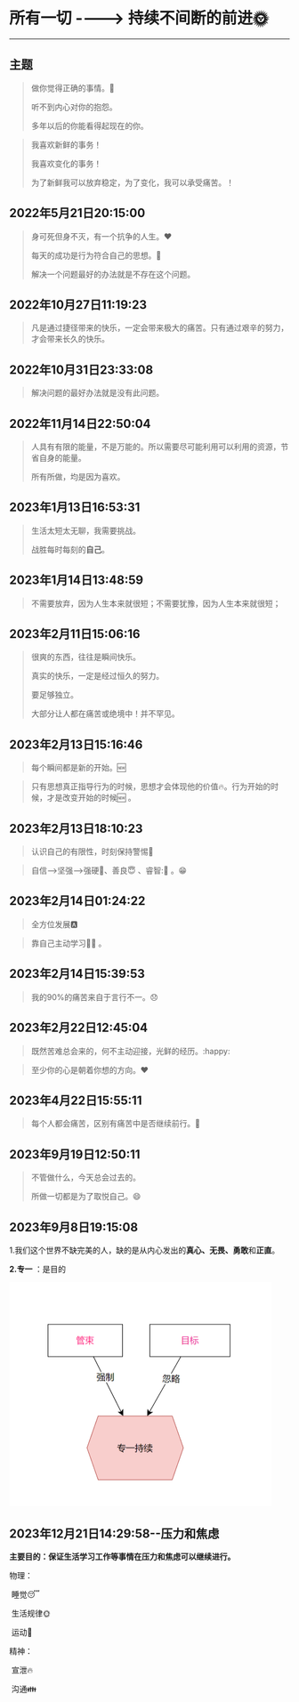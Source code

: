 # **所有一切  ---->  持续不间断的前进**:sun_with_face:

------

## 主题

> 做你觉得正确的事情。🤣
>
> 听不到内心对你的抱怨。
>
> 多年以后的你能看得起现在的你。

> 我喜欢新鲜的事务！
>
> 我喜欢变化的事务！
>
> 为了新鲜我可以放弃稳定，为了变化，我可以承受痛苦。！

## 2022年5月21日20:15:00

> 身可死但身不灭，有一个抗争的人生。:heart:
>
> 每天的成功是行为符合自己的思想。:muscle:
>
> 解决一个问题最好的办法就是不存在这个问题。

## 2022年10月27日11:19:23

> 凡是通过捷径带来的快乐，一定会带来极大的痛苦。只有通过艰辛的努力，才会带来长久的快乐。

## 2022年10月31日23:33:08

> 解决问题的最好办法就是没有此问题。

## 2022年11月14日22:50:04

> 人具有有限的能量，不是万能的。所以需要尽可能利用可以利用的资源，节省自身的能量。
>
> 所有所做，均是因为喜欢。

## 2023年1月13日16:53:31

> 生活太短太无聊，我需要挑战。
>
> 战胜每时每刻的**自己**。

## 2023年1月14日13:48:59

> 不需要放弃，因为人生本来就很短；不需要犹豫，因为人生本来就很短；

## 2023年2月11日15:06:16

> 很爽的东西，往往是瞬间快乐。
>
> 真实的快乐，一定是经过恒久的努力。
>
> 要足够独立。
>
> 大部分让人都在痛苦或绝境中！并不罕见。

## 2023年2月13日15:16:46

> 每个瞬间都是新的开始。:new:

> 只有思想真正指导行为的时候，思想才会体现他的价值:fire:。行为开始的时候，才是改变开始的时候:new: 。

## 2023年2月13日18:10:23

> 认识自己的有限性，时刻保持警惕:rotating_light:

> 自信-->坚强-->强硬:muscle:、善良:innocent: 、睿智:🧠 。&#x1F601;

## 2023年2月14日01:24:22

> 全方位发展:a:

> 靠自己主动学习:man_student: 。

## 2023年2月14日15:39:53

> 我的90%的痛苦来自于言行不一。:disappointed:

## 2023年2月22日12:45:04

> 既然苦难总会来的，何不主动迎接，光鲜的经历。:happy:

> 至少你的心是朝着你想的方向。:heart:

## 2023年4月22日15:55:11

> 每个人都会痛苦，区别有痛苦中是否继续前行。:footprints:

## 2023年9月19日12:50:11

> 不管做什么，今天总会过去的。
>
> 所做一切都是为了取悦自己。:smile:
>
## 2023年9月8日19:15:08

1.我们这个世界不缺完美的人，缺的是从内心发出的**真心、无畏、勇敢**和**正直**。

**2.专一** ：是目的

<img src="../../.vuepress/public/assets/image/%E4%B8%93%E4%B8%80.png" alt="Alt text" style="zoom:50%;" />

## 2023年12月21日14:29:58--压力和焦虑

**主要目的：保证生活学习工作等事情在压力和焦虑可以继续进行。**

物理：

​ 睡觉:sleeping:

​ 生活规律:sun_with_face:

​ 运动:walking:

精神：

​ 宣泄:fire:

​ 沟通:family:
